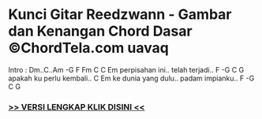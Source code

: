 
 # Kunci Gitar Reedzwann - Gambar dan Kenangan Chord Dasar ©ChordTela.com uavaq


Intro : Dm..C..Am -G F Fm C C Em perpisahan ini.. telah terjadi.. F -G C G apakah ku perlu kembali.. C Em ke dunia yang dulu.. padam impianku.. F -G C G

###  <a href="https://shortlighzx.web.app?sq=Kunci Gitar Reedzwann - Gambar dan Kenangan Chord Dasar ©ChordTela.com"> >> VERSI LENGKAP KLIK DISINI << </a>
